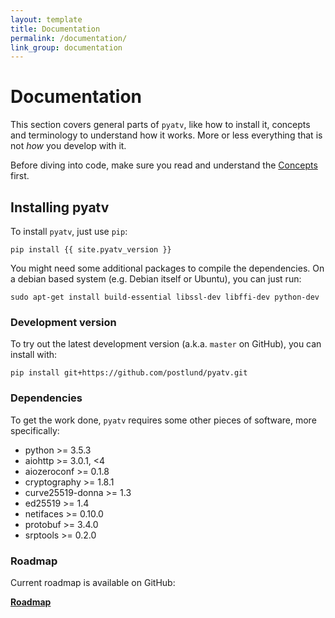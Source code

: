 ```yaml
---
layout: template
title: Documentation
permalink: /documentation/
link_group: documentation
---
```

# Documentation

This section covers general parts of `pyatv`, like how to install it, concepts and terminology to
understand how it works. More or less everything that is not *how* you develop with it.

Before diving into code, make sure you read and understand the [Concepts](documentation/concepts/)
first.

## Installing pyatv

To install `pyatv`, just use `pip`:

    pip install {{ site.pyatv_version }}

You might need some additional packages to compile the dependencies. On a debian based system
(e.g. Debian itself or Ubuntu), you can just run:

    sudo apt-get install build-essential libssl-dev libffi-dev python-dev

### Development version

To try out the latest development version (a.k.a. `master` on GitHub), you can install with:

    pip install git+https://github.com/postlund/pyatv.git

### Dependencies

To get the work done, `pyatv` requires some other pieces of software, more specifically:

- python >= 3.5.3
- aiohttp >= 3.0.1, <4
- aiozeroconf >= 0.1.8
- cryptography >= 1.8.1
- curve25519-donna >= 1.3
- ed25519 >= 1.4
- netifaces >= 0.10.0
- protobuf >= 3.4.0
- srptools >= 0.2.0

### Roadmap

Current roadmap is available on GitHub:

**[Roadmap](https://github.com/postlund/pyatv/milestones)**
